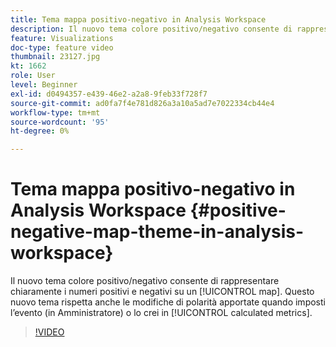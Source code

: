 ```yaml
---
title: Tema mappa positivo-negativo in Analysis Workspace
description: Il nuovo tema colore positivo/negativo consente di rappresentare chiaramente su una mappa i numeri positivi e negativi. Questo nuovo tema rispetta anche le modifiche di polarità apportate quando imposti l’evento (in Amministratore) o lo crei nelle metriche calcolate.
feature: Visualizations
doc-type: feature video
thumbnail: 23127.jpg
kt: 1662
role: User
level: Beginner
exl-id: d0494357-e439-46e2-a2a8-9feb33f728f7
source-git-commit: ad0fa7f4e781d826a3a10a5ad7e7022334cb44e4
workflow-type: tm+mt
source-wordcount: '95'
ht-degree: 0%

---
```


# Tema mappa positivo-negativo in Analysis Workspace {#positive-negative-map-theme-in-analysis-workspace}

Il nuovo tema colore positivo/negativo consente di rappresentare chiaramente i numeri positivi e negativi su un [!UICONTROL map]. Questo nuovo tema rispetta anche le modifiche di polarità apportate quando imposti l’evento (in Amministratore) o lo crei in [!UICONTROL calculated metrics].

>[!VIDEO](https://video.tv.adobe.com/v/23127/?quality=12)
